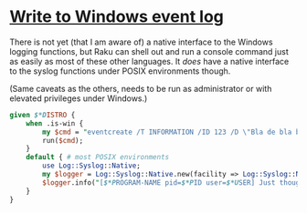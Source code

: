 [1]: https://rosettacode.org/wiki/Write_to_Windows_event_log

# [Write to Windows event log][1]





There is not yet (that I am aware of) a native interface to the Windows logging functions, but Raku can shell out and run a console command just as easily as most of these other languages. It *does* have a native interface to the syslog functions under POSIX environments though.



(Same caveats as the others, needs to be run as administrator or with elevated privileges under Windows.)

```perl
given $*DISTRO {
    when .is-win {
        my $cmd = "eventcreate /T INFORMATION /ID 123 /D \"Bla de bla bla bla\"";
        run($cmd);
    }
    default { # most POSIX environments
        use Log::Syslog::Native;
        my $logger = Log::Syslog::Native.new(facility => Log::Syslog::Native::User);
        $logger.info("[$*PROGRAM-NAME pid=$*PID user=$*USER] Just thought you might like to know.");
    }
}
```
